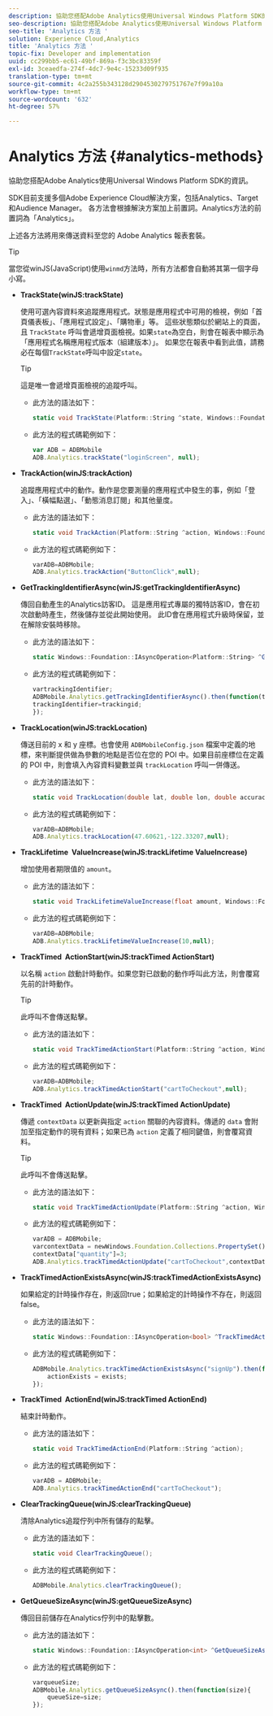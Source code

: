 ```yaml
---
description: 協助您搭配Adobe Analytics使用Universal Windows Platform SDK的資訊。
seo-description: 協助您搭配Adobe Analytics使用Universal Windows Platform SDK的資訊。
seo-title: 'Analytics 方法 '
solution: Experience Cloud,Analytics
title: 'Analytics 方法 '
topic-fix: Developer and implementation
uuid: cc299bb5-ec61-49bf-869a-f3c3bc83359f
exl-id: 3ceaedfa-274f-4dc7-9e4c-15233d09f935
translation-type: tm+mt
source-git-commit: 4c2a255b343128d2904530279751767e7f99a10a
workflow-type: tm+mt
source-wordcount: '632'
ht-degree: 57%

---
```


# Analytics 方法 {#analytics-methods}

協助您搭配Adobe Analytics使用Universal Windows Platform SDK的資訊。

SDK目前支援多個Adobe Experience Cloud解決方案，包括Analytics、Target和Audience Manager。 各方法會根據解決方案加上前置詞。Analytics方法的前置詞為「Analytics」。

上述各方法將用來傳送資料至您的 Adobe Analytics 報表套裝。

>[!TIP]
>
>當您從winJS(JavaScript)使用`winmd`方法時，所有方法都會自動將其第一個字母小寫。

* **TrackState(winJS:trackState)**

   使用可選內容資料來追蹤應用程式。狀態是應用程式中可用的檢視，例如「首頁儀表板」、「應用程式設定」、「購物車」等。 這些狀態類似於網站上的頁面，且 `TrackState` 呼叫會遞增頁面檢視。如果`state`為空白，則會在報表中顯示為「應用程式名稱應用程式版本（組建版本）」。 如果您在報表中看到此值，請務必在每個`TrackState`呼叫中設定`state`。

   >[!TIP]
   >
   >這是唯一會遞增頁面檢視的追蹤呼叫。

   * 此方法的語法如下：

      ```csharp
      static void TrackState(Platform::String ^state, Windows::Foundation::Collections::IMap<Platform::String^, Platform::Object> ^contextData); 
      ```

   * 此方法的程式碼範例如下：

      ```js
      var ADB = ADBMobile
      ADB.Analytics.trackState("loginScreen", null);
      ```

* **TrackAction(winJS:trackAction)**

   追蹤應用程式中的動作。動作是您要測量的應用程式中發生的事，例如「登入」、「橫幅點選」、「動態消息訂閱」和其他量度。

   * 此方法的語法如下：

      ```csharp
      static void TrackAction(Platform::String ^action, Windows::Foundation::Collections::IMap<Platform::String^, Platform::Object> ^contextData); 
      ```

   * 此方法的程式碼範例如下：

      ```js
      varADB=ADBMobile; 
      ADB.Analytics.trackAction("ButtonClick",null); 
      ```

* **GetTrackingIdentifierAsync(winJS:getTrackingIdentifierAsync)**

   傳回自動產生的Analytics訪客ID。 這是應用程式專屬的獨特訪客ID，會在初次啟動時產生，然後儲存並從此開始使用。 此ID會在應用程式升級時保留，並在解除安裝時移除。

   * 此方法的語法如下：

      ```csharp
      static Windows::Foundation::IAsyncOperation<Platform::String> ^GetTrackingIdentifierAsync(); 
      ```

   * 此方法的程式碼範例如下：

      ```js
      vartrackingIdentifier; 
      ADBMobile.Analytics.getTrackingIdentifierAsync().then(function(trackingid){
      trackingIdentifier=trackingid;
      });
      ```

* **TrackLocation(winJS:trackLocation)**

   傳送目前的 x 和 y 座標。也會使用 `ADBMobileConfig.json` 檔案中定義的地標，來判斷提供做為參數的地點是否位在您的 POI 中。如果目前座標位在定義的 POI 中，則會填入內容資料變數並與 `trackLocation` 呼叫一併傳送。

   * 此方法的語法如下：

      ```csharp
      static void TrackLocation(double lat, double lon, double accuracy, Windows::Foundation::Collections::IMap<Platform::String^, Platform::Object> ^contextData);
      ```

   * 此方法的程式碼範例如下：

      ```js
      varADB=ADBMobile; 
      ADB.Analytics.trackLocation(47.60621,-122.33207,null);
      ```

* **TrackLifetime &#x200B; ValueIncrease(winJS:trackLifetime &#x200B; ValueIncrease)**

   增加使用者期限值的 `amount`。

   * 此方法的語法如下：

      ```csharp
      static void TrackLifetimeValueIncrease(float amount, Windows::Foundation::Collections::IMap<Platform::String^, Platform::Object> ^contextData); 
      ```

   * 此方法的程式碼範例如下：

      ```js
      varADB=ADBMobile;
      ADB.Analytics.trackLifetimeValueIncrease(10,null);
      ```

* **TrackTimed &#x200B; ActionStart(winJS:trackTimed &#x200B; ActionStart)**

   以名稱 `action` 啟動計時動作。如果您對已啟動的動作呼叫此方法，則會覆寫先前的計時動作。

   >[!TIP]
   >
   >此呼叫不會傳送點擊。

   * 此方法的語法如下：

      ```csharp
      static void TrackTimedActionStart(Platform::String ^action, Windows::Foundation::Collections::IMap<Platform::String^, Platform::Object^> ^contextData); 
      ```

   * 此方法的程式碼範例如下：

      ```js
      varADB=ADBMobile;
      ADB.Analytics.trackTimedActionStart("cartToCheckout",null); 
      ```

* **TrackTimed &#x200B; ActionUpdate(winJS:trackTimed &#x200B; ActionUpdate)**

   傳遞 `contextData` 以更新與指定 `action` 關聯的內容資料。傳遞的 `data` 會附加至指定動作的現有資料；如果已為 `action` 定義了相同鍵值，則會覆寫資料。

   >[!TIP]
   >
   >此呼叫不會傳送點擊。

   * 此方法的語法如下：

      ```csharp
      static void TrackTimedActionUpdate(Platform::String ^action, Windows::Foundation::Collections::IMap<Platform::String^, Platform::Object> ^contextData); 
      ```

   * 此方法的程式碼範例如下：

      ```js
      varADB = ADBMobile;
      varcontextData = newWindows.Foundation.Collections.PropertySet();
      contextData["quantity"]=3; 
      ADB.Analytics.trackTimedActionUpdate("cartToCheckout",contextData);
      ```

* **TrackTimedActionExistsAsync(winJS:trackTimedActionExistsAsync)**

   如果給定的計時操作存在，則返回true；如果給定的計時操作不存在，則返回false。

   * 此方法的語法如下：

      ```csharp
      static Windows::Foundation::IAsyncOperation<bool> ^TrackTimedActionExistsAsync(Platform::String ^action); 
      ```

   * 此方法的程式碼範例如下：

      ```js
      ADBMobile.Analytics.trackTimedActionExistsAsync("signUp").then(function(exists){ 
          actionExists = exists; 
      });
      ```

* **TrackTimed &#x200B; ActionEnd(winJS:trackTimed &#x200B; ActionEnd)**

   結束計時動作。

   * 此方法的語法如下：

      ```csharp
      static void TrackTimedActionEnd(Platform::String ^action);
      ```

   * 此方法的程式碼範例如下：

      ```js
      varADB = ADBMobile; 
      ADB.Analytics.trackTimedActionEnd("cartToCheckout"); 
      ```

* **ClearTrackingQueue(winJS:clearTrackingQueue)**

   清除Analytics追蹤佇列中所有儲存的點擊。

   * 此方法的語法如下：

      ```csharp
      static void ClearTrackingQueue();
      ```

   * 此方法的程式碼範例如下：

      ```js
      ADBMobile.Analytics.clearTrackingQueue();
      ```

* **GetQueueSizeAsync(winJS:getQueueSizeAsync)**

   傳回目前儲存在Analytics佇列中的點擊數。

   * 此方法的語法如下：

      ```csharp
      static Windows::Foundation::IAsyncOperation<int> ^GetQueueSizeAsync();
      ```

   * 此方法的程式碼範例如下：

      ```js
      varqueueSize;
      ADBMobile.Analytics.getQueueSizeAsync().then(function(size){ 
          queueSize=size;
      });
      ```
